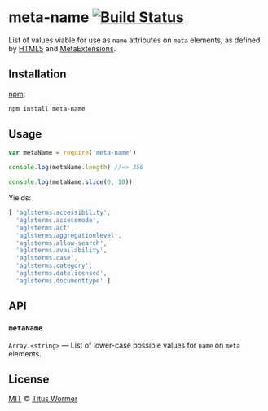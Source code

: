 # meta-name [![Build Status][build-badge]][build-page]

List of values viable for use as `name` attributes on `meta`
elements, as defined by [HTML5][spec] and [MetaExtensions][extensions].

## Installation

[npm][]:

```bash
npm install meta-name
```

## Usage

```javascript
var metaName = require('meta-name')

console.log(metaName.length) //=> 356

console.log(metaName.slice(0, 10))
```

Yields:

```js
[ 'aglsterms.accessibility',
  'aglsterms.accessmode',
  'aglsterms.act',
  'aglsterms.aggregationlevel',
  'aglsterms.allow-search',
  'aglsterms.availability',
  'aglsterms.case',
  'aglsterms.category',
  'aglsterms.datelicensed',
  'aglsterms.documenttype' ]
```

## API

### `metaName`

`Array.<string>` — List of lower-case possible values for `name`
on `meta` elements.

## License

[MIT][license] © [Titus Wormer][author]

<!-- Definition -->

[build-badge]: https://img.shields.io/travis/wooorm/meta-name.svg

[build-page]: https://travis-ci.org/wooorm/meta-name

[npm]: https://docs.npmjs.com/cli/install

[license]: LICENSE

[author]: http://wooorm.com

[spec]: https://html.spec.whatwg.org/multipage/semantics.html#standard-metadata-names

[extensions]: https://wiki.whatwg.org/wiki/MetaExtensions
